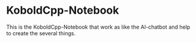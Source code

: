 # KoboldCpp-Notebook
This is the KoboldCpp-Notebook that work as like the AI-chatbot and help to create the several things.
